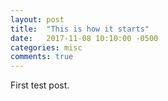 ```yaml
---
layout: post
title:  "This is how it starts"
date:   2017-11-08 10:10:00 -0500
categories: misc
comments: true
---
```


First test post.
